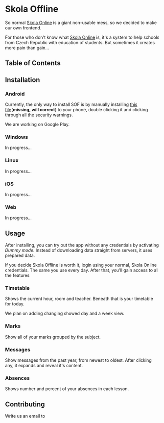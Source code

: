 # Skola Offline

So normal [Skola Online](https://www.skolaonline.cz/) is a giant non-usable mess, so we decided to make our own frontend.

For those who don't know what [Skola Online](https://www.skolaonline.cz/) is, it's a system to help schools from Czech Republic with education of students. But sometimes it creates more pain than gain...

## Table of Contents

## Installation
### Android
Currently, the only way to install SOF is by manually installing [this file](skola_offline.apk)(**missing, will correct**) to your phone, double clicking it and clicking through all the security warnings.

We are working on Google Play.

### Windows
In progress...

### Linux
In progress...

### iOS
In progress...


### Web
In progress...

## Usage
After installing, you can try out the app without any credentials by activating *Dummy mode*. Instead of downloading data straight from servers, it uses prepared data.

If you decide Skola Offline is worth it, login using your normal, Skola Online credentials. The same you use every day. After that, you'll gain access to all the features

### Timetable
Shows the current hour, room and teacher. Beneath that is your timetable for today.

We plan on adding changing showed day and a week view.

### Marks
Show all of your marks grouped by the subject.

### Messages
Show messages from the past year, from newest to oldest. After clicking any, it expands and reveal it's content.

### Absences
Shows number and percent of your absences in each lesson.

## Contributing
Write us an email to 
<!-- TODO -->

